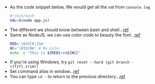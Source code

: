 - As the code snippet below, We would get all the val from `console.log`
  ```bash
  #!/bin/bash
  VAL=$(node app.js)
  ```
- The different we should know between bash and shell...[ref](https://stackoverflow.com/questions/5725296/difference-between-sh-and-bash)
- Same as NodeJS, we can use color-code to beauty the font...[ref](https://stackoverflow.com/questions/5947742/how-to-change-the-output-color-of-echo-in-linux)
  ```bash
  RED='\033[0;31m'
  NC='\033[0m' # No Color
  echo -e "This is ${RED}red${NC}"
  ```
- If you're using Windows, try `git reset --hard (git branch -r|fzf).trim()`
- Set command alias in window...[ref](https://stackoverflow.com/questions/37104273/how-to-set-aliases-in-git-bash-for-windows)
- You can type `cd -` to return to the previous directory...[ref](https://superuser.com/questions/435327/command-line-go-back-to-last-directory)

